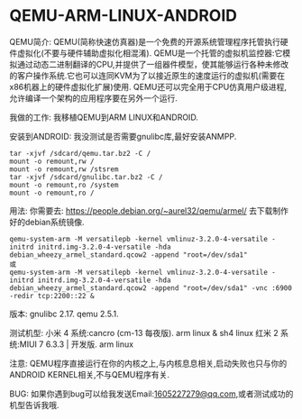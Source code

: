 # QEMU-ARM-LINUX-ANDROID
QEMU简介:
  QEMU(简称快速仿真器)是一个免费的开源系统管理程序托管执行硬件虚拟化(不要与硬件辅助虚拟化相混淆).
  QEMU是一个托管的虚拟机监控器:它模拟通过动态二进制翻译的CPU,并提供了一组器件模型，使其能够运行各种未修改的客户操作系统.它也可以连同KVM为了以接近原生的速度运行的虚拟机(需要在x86机器上的硬件虚拟化扩展)使用. QEMU还可以完全用于CPU仿真用户级进程,允许编译一个架构的应用程序要在另外一个运行.

我做的工作:
  我移植QEMU到ARM LINUX和ANDROID.

安装到ANDROID:
  我没测试是否需要gnulibc库,最好安装ANMPP.

    tar -xjvf /sdcard/qemu.tar.bz2 -C /
    mount -o remount,rw /
    mount -o remount,rw /stsrem
    tar -xjvf /sdcard/gnulibc.tar.bz2 -C /
    mount -o remount,ro /system
    mount -o remount,ro /

用法:
你需要去:
  https://people.debian.org/~aurel32/qemu/armel/
去下载制作好的debian系统镜像.

    qemu-system-arm -M versatilepb -kernel vmlinuz-3.2.0-4-versatile -initrd initrd.img-3.2.0-4-versatile -hda debian_wheezy_armel_standard.qcow2 -append "root=/dev/sda1"
    或
    qemu-system-arm -M versatilepb -kernel vmlinuz-3.2.0-4-versatile -initrd initrd.img-3.2.0-4-versatile -hda debian_wheezy_armel_standard.qcow2 -append "root=/dev/sda1" -vnc :6900 -redir tcp:2200::22 &
版本:
  gnulibc 2.17.
  qemu 2.5.1.
  
测试机型:
  小米 4 系统:cancro (cm-13 每夜版).
  arm linux & sh4 linux
  红米 2 系统:MIUI 7 6.3.3 | 开发版.
  arm linux
  
注意:
  QEMU程序直接运行在你的内核之上,与内核息息相关,启动失败也只与你的ANDROID KERNEL相关,不与QEMU程序有关.

BUG:
  如果你遇到bug可以给我发送Email:1605227279@qq.com,或者测试成功的机型告诉我哦.

